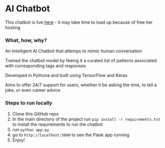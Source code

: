 # AI Chatbot

This chatbot is live [here](https://isharghura-aichatbot.onrender.com) - it may take time to load up because of free tier hosting

### What, how, why?

An Intelligent AI Chatbot that attemps to mimic human conversation

Trained the chatbot model by feeing it a curated list of patterns associated with corresponding tags and responses

Developed in Pythona and built using TensorFlow and Keras

Aims to offer 24/7 support for users, whether it be asking the time, to tell a joke, or even career advice

### Steps to run locally
1. Clone this GitHub repo
2. In the main directory of the project run ```pip install -r requirements.txt``` to install the requirements to run the chatbot
3. run ```python app.py```
4. go to ```http://localhost:5000``` to see the Flask app running
5. Enjoy!

